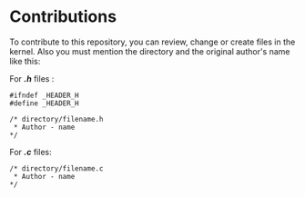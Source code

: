 # Contributions
To contribute to this repository, you can review, change or create files in the kernel. Also you must mention the directory and the original author's name like this:

For ***.h*** files :

```
#ifndef _HEADER_H
#define _HEADER_H
  
/* directory/filename.h 
 * Author - name
*/
```

For ***.c*** files:

```
/* directory/filename.c
 * Author - name
*/
```
